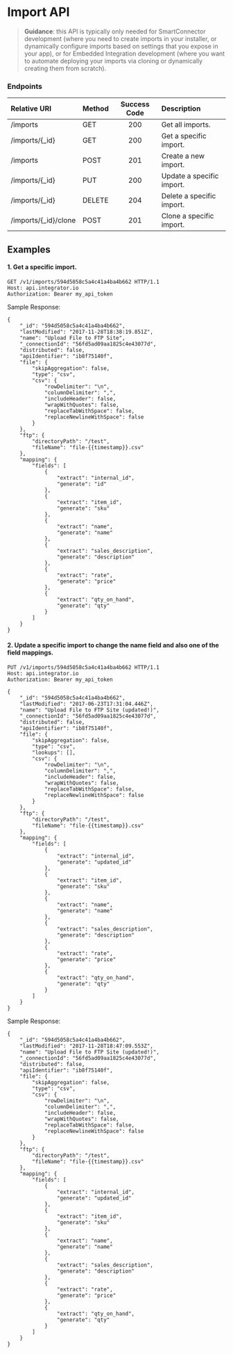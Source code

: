Import API
==========
>**Guidance**: this API is typically only needed for SmartConnector development (where you need to create imports in your installer, or dynamically configure imports based on settings that you expose in your app), or for Embedded Integration development (where you want to automate deploying your imports via cloning or dynamically creating them from scratch).


### Endpoints
| Relative URI| Method | Success Code | Description|
|:-------------------|:-------|:------------:|:------------------------------|
|/imports|GET|200|Get all imports.|
|/imports/{_id}|GET|200|Get a specific import.|
|/imports|POST|201|Create a new import.|
|/imports/{_id}|PUT|200|Update a specific import.|
|/imports/{_id}|DELETE|204|Delete a specific import.|
|/imports/{_id}/clone|POST|201|Clone a specific import.|

## Examples

#### 1.  Get a specific import.

```
GET /v1/imports/594d5058c5a4c41a4ba4b662 HTTP/1.1
Host: api.integrator.io
Authorization: Bearer my_api_token
```

Sample Response:

```
{
    "_id": "594d5058c5a4c41a4ba4b662",
    "lastModified": "2017-11-28T18:38:19.851Z",
    "name": "Upload File to FTP Site",
    "_connectionId": "56fd5ad09aa1825c4e43077d",
    "distributed": false,
    "apiIdentifier": "ib8f75140f",
    "file": {
        "skipAggregation": false,
        "type": "csv",
        "csv": {
            "rowDelimiter": "\n",
            "columnDelimiter": ",",
            "includeHeader": false,
            "wrapWithQuotes": false,
            "replaceTabWithSpace": false,
            "replaceNewlineWithSpace": false
        }
    },
    "ftp": {
        "directoryPath": "/test",
        "fileName": "file-{{timestamp}}.csv"
    },
    "mapping": {
        "fields": [
            {
                "extract": "internal_id",
                "generate": "id"
            },
            {
                "extract": "item_id",
                "generate": "sku"
            },
            {
                "extract": "name",
                "generate": "name"
            },
            {
                "extract": "sales_description",
                "generate": "description"
            },
            {
                "extract": "rate",
                "generate": "price"
            },
            {
                "extract": "qty_on_hand",
                "generate": "qty"
            }
        ]
    }
}
```

#### 2.  Update a specific import to change the name field and also one of the field mappings.

```
PUT /v1/imports/594d5058c5a4c41a4ba4b662 HTTP/1.1
Host: api.integrator.io
Authorization: Bearer my_api_token

{
    "_id": "594d5058c5a4c41a4ba4b662",
    "lastModified": "2017-06-23T17:31:04.446Z",
    "name": "Upload File to FTP Site (updated!)",
    "_connectionId": "56fd5ad09aa1825c4e43077d",
    "distributed": false,
    "apiIdentifier": "ib8f75140f",
    "file": {
        "skipAggregation": false,
        "type": "csv",
        "lookups": [],
        "csv": {
            "rowDelimiter": "\n",
            "columnDelimiter": ",",
            "includeHeader": false,
            "wrapWithQuotes": false,
            "replaceTabWithSpace": false,
            "replaceNewlineWithSpace": false
        }
    },
    "ftp": {
        "directoryPath": "/test",
        "fileName": "file-{{timestamp}}.csv"
    },
    "mapping": {
        "fields": [
            {
                "extract": "internal_id",
                "generate": "updated_id"
            },
            {
                "extract": "item_id",
                "generate": "sku"
            },
            {
                "extract": "name",
                "generate": "name"
            },
            {
                "extract": "sales_description",
                "generate": "description"
            },
            {
                "extract": "rate",
                "generate": "price"
            },
            {
                "extract": "qty_on_hand",
                "generate": "qty"
            }
        ]
    }
}
```

Sample Response:

```
{
    "_id": "594d5058c5a4c41a4ba4b662",
    "lastModified": "2017-11-28T18:47:09.553Z",
    "name": "Upload File to FTP Site (updated!)",
    "_connectionId": "56fd5ad09aa1825c4e43077d",
    "distributed": false,
    "apiIdentifier": "ib8f75140f",
    "file": {
        "skipAggregation": false,
        "type": "csv",
        "csv": {
            "rowDelimiter": "\n",
            "columnDelimiter": ",",
            "includeHeader": false,
            "wrapWithQuotes": false,
            "replaceTabWithSpace": false,
            "replaceNewlineWithSpace": false
        }
    },
    "ftp": {
        "directoryPath": "/test",
        "fileName": "file-{{timestamp}}.csv"
    },
    "mapping": {
        "fields": [
            {
                "extract": "internal_id",
                "generate": "updated_id"
            },
            {
                "extract": "item_id",
                "generate": "sku"
            },
            {
                "extract": "name",
                "generate": "name"
            },
            {
                "extract": "sales_description",
                "generate": "description"
            },
            {
                "extract": "rate",
                "generate": "price"
            },
            {
                "extract": "qty_on_hand",
                "generate": "qty"
            }
        ]
    }
}
```

